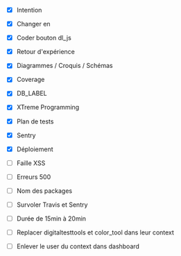 - [x] Intention
- [x] Changer <a> en <form>
- [x] Coder bouton dl_js
- [x] Retour d'expérience
- [x] Diagrammes / Croquis / Schémas
- [x] Coverage
- [x] DB_LABEL
- [x] XTreme Programming
- [x] Plan de tests
- [x] Sentry
- [x] Déploiement

- [ ] Faille XSS
- [ ] Erreurs 500
- [ ] Nom des packages
- [ ] Survoler Travis et Sentry
- [ ] Durée de 15min à 20min
- [ ] Replacer digitaltesttools et color_tool dans leur context
- [ ] Enlever le user du context dans dashboard
